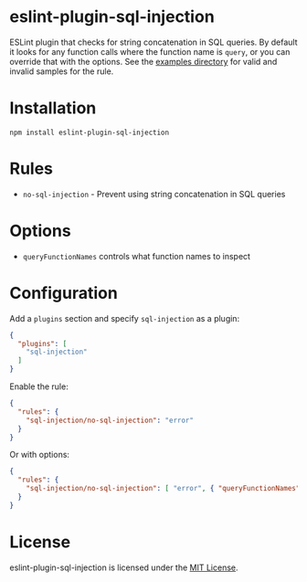 # eslint-plugin-sql-injection

ESLint plugin that checks for string concatenation in SQL queries. By default it looks for any function calls where the function name is `query`, or you can override that with the options. See the [examples directory](https://github.com/gavinaiken/eslint-plugin-sql-injection/tree/master/test/examples) for valid and invalid samples for the rule.

# Installation

```
npm install eslint-plugin-sql-injection
```

# Rules

- `no-sql-injection` - Prevent using string concatenation in SQL queries

# Options

- `queryFunctionNames` controls what function names to inspect

# Configuration

Add a `plugins` section and specify `sql-injection` as a plugin:

```json
{
  "plugins": [
    "sql-injection"
  ]
}
```

Enable the rule:

```json
{
  "rules": {
    "sql-injection/no-sql-injection": "error"
  }
}
```

Or with options:

```json
{
  "rules": {
    "sql-injection/no-sql-injection": [ "error", { "queryFunctionNames": [ "q" ] } ]
  }
}
```

# License

eslint-plugin-sql-injection is licensed under the [MIT License](http://www.opensource.org/licenses/mit-license.php).
